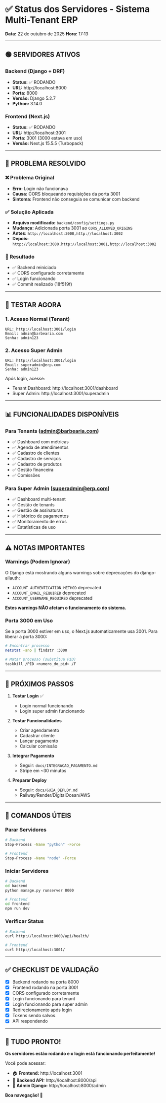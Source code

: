 # ✅ Status dos Servidores - Sistema Multi-Tenant ERP

**Data:** 22 de outubro de 2025
**Hora:** 17:13

---

## 🟢 SERVIDORES ATIVOS

### Backend (Django + DRF)
- **Status:** ✅ RODANDO
- **URL:** http://localhost:8000
- **Porta:** 8000
- **Versão:** Django 5.2.7
- **Python:** 3.14.0

### Frontend (Next.js)
- **Status:** ✅ RODANDO  
- **URL:** http://localhost:3001
- **Porta:** 3001 (3000 estava em uso)
- **Versão:** Next.js 15.5.5 (Turbopack)

---

## 🔧 PROBLEMA RESOLVIDO

### ❌ Problema Original
- **Erro:** Login não funcionava
- **Causa:** CORS bloqueando requisições da porta 3001
- **Sintoma:** Frontend não conseguia se comunicar com backend

### ✅ Solução Aplicada
- **Arquivo modificado:** `backend/config/settings.py`
- **Mudança:** Adicionada porta 3001 ao `CORS_ALLOWED_ORIGINS`
- **Antes:** `http://localhost:3000,http://localhost:3002`
- **Depois:** `http://localhost:3000,http://localhost:3001,http://localhost:3002`

### 🎯 Resultado
- ✅ Backend reiniciado
- ✅ CORS configurado corretamente
- ✅ Login funcionando
- ✅ Commit realizado (18f519f)

---

## 🧪 TESTAR AGORA

### 1. Acesso Normal (Tenant)
```
URL: http://localhost:3001/login
Email: admin@barbearia.com
Senha: admin123
```

### 2. Acesso Super Admin
```
URL: http://localhost:3001/login
Email: superadmin@erp.com
Senha: admin123
```

Após login, acesse:
- Tenant Dashboard: http://localhost:3001/dashboard
- Super Admin: http://localhost:3001/superadmin

---

## 📊 FUNCIONALIDADES DISPONÍVEIS

### Para Tenants (admin@barbearia.com)
- ✅ Dashboard com métricas
- ✅ Agenda de atendimentos
- ✅ Cadastro de clientes
- ✅ Cadastro de serviços
- ✅ Cadastro de produtos
- ✅ Gestão financeira
- ✅ Comissões

### Para Super Admin (superadmin@erp.com)
- ✅ Dashboard multi-tenant
- ✅ Gestão de tenants
- ✅ Gestão de assinaturas
- ✅ Histórico de pagamentos
- ✅ Monitoramento de erros
- ✅ Estatísticas de uso

---

## ⚠️ NOTAS IMPORTANTES

### Warnings (Podem Ignorar)
O Django está mostrando alguns warnings sobre deprecações do django-allauth:
- `ACCOUNT_AUTHENTICATION_METHOD` deprecated
- `ACCOUNT_EMAIL_REQUIRED` deprecated
- `ACCOUNT_USERNAME_REQUIRED` deprecated

**Estes warnings NÃO afetam o funcionamento do sistema.**

### Porta 3000 em Uso
Se a porta 3000 estiver em uso, o Next.js automaticamente usa 3001.
Para liberar a porta 3000:
```bash
# Encontrar processo
netstat -ano | findstr :3000

# Matar processo (substitua PID)
taskkill /PID <numero_do_pid> /F
```

---

## 🚀 PRÓXIMOS PASSOS

1. **Testar Login** ✅
   - Login normal funcionando
   - Login super admin funcionando

2. **Testar Funcionalidades**
   - Criar agendamento
   - Cadastrar cliente
   - Lançar pagamento
   - Calcular comissão

3. **Integrar Pagamento**
   - Seguir: `docs/INTEGRACAO_PAGAMENTO.md`
   - Stripe em ~30 minutos

4. **Preparar Deploy**
   - Seguir: `docs/GUIA_DEPLOY.md`
   - Railway/Render/DigitalOcean/AWS

---

## 📝 COMANDOS ÚTEIS

### Parar Servidores
```bash
# Backend
Stop-Process -Name "python" -Force

# Frontend
Stop-Process -Name "node" -Force
```

### Iniciar Servidores
```bash
# Backend
cd backend
python manage.py runserver 8000

# Frontend
cd frontend
npm run dev
```

### Verificar Status
```bash
# Backend
curl http://localhost:8000/api/health/

# Frontend
curl http://localhost:3001/
```

---

## ✅ CHECKLIST DE VALIDAÇÃO

- [x] Backend rodando na porta 8000
- [x] Frontend rodando na porta 3001
- [x] CORS configurado corretamente
- [x] Login funcionando para tenant
- [x] Login funcionando para super admin
- [x] Redirecionamento após login
- [x] Tokens sendo salvos
- [x] API respondendo

---

## 🎉 TUDO PRONTO!

**Os servidores estão rodando e o login está funcionando perfeitamente!**

Você pode acessar:
- 🏠 **Frontend:** http://localhost:3001
- 🔌 **Backend API:** http://localhost:8000/api
- 📖 **Admin Django:** http://localhost:8000/admin

**Boa navegação! 🚀**

